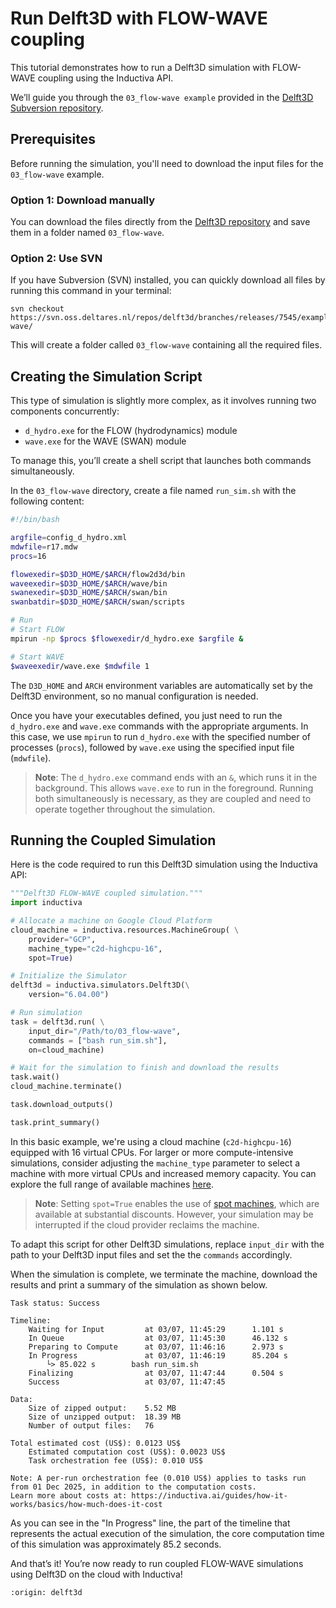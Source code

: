 # Run Delft3D with FLOW-WAVE coupling
This tutorial demonstrates how to run a Delft3D simulation with FLOW-WAVE coupling using the Inductiva API.

We’ll guide you through the `03_flow-wave example` provided in the [Delft3D Subversion repository](https://svn.oss.deltares.nl/repos/delft3d/branches/releases/7545/).

## Prerequisites
Before running the simulation, you'll need to download the input files for the `03_flow-wave` example.

### Option 1: Download manually
You can download the files directly from the [Delft3D repository](https://svn.oss.deltares.nl/repos/delft3d/branches/releases/7545/examples/03_flow-wave/) and save them in a folder named `03_flow-wave`.

### Option 2: Use SVN
If you have Subversion (SVN) installed, you can quickly download all files by running this command in your terminal:

```
svn checkout https://svn.oss.deltares.nl/repos/delft3d/branches/releases/7545/examples/03_flow-wave/
```

This will create a folder called `03_flow-wave` containing all the required files.

## Creating the Simulation Script
This type of simulation is slightly more complex, as it involves running two components concurrently:
- `d_hydro.exe` for the FLOW (hydrodynamics) module
- `wave.exe` for the WAVE (SWAN) module

To manage this, you’ll create a shell script that launches both commands simultaneously.

In the `03_flow-wave` directory, create a file named `run_sim.sh` with the following content:

```bash
#!/bin/bash

argfile=config_d_hydro.xml
mdwfile=r17.mdw
procs=16

flowexedir=$D3D_HOME/$ARCH/flow2d3d/bin
waveexedir=$D3D_HOME/$ARCH/wave/bin
swanexedir=$D3D_HOME/$ARCH/swan/bin
swanbatdir=$D3D_HOME/$ARCH/swan/scripts

# Run
# Start FLOW
mpirun -np $procs $flowexedir/d_hydro.exe $argfile &

# Start WAVE
$waveexedir/wave.exe $mdwfile 1
```

The `D3D_HOME` and `ARCH` environment variables are automatically set by the Delft3D environment, so no manual configuration is needed.

Once you have your executables defined, you just need to run the `d_hydro.exe` and `wave.exe` commands with the appropriate arguments. In this case, we use `mpirun` to run `d_hydro.exe` with the specified number of processes (`procs`), followed by `wave.exe` using the specified input file (`mdwfile`).

> **Note**: The `d_hydro.exe` command ends with an `&`, which runs it in the background. This allows `wave.exe` to run in the foreground. Running both simultaneously is necessary, as they are coupled and need to operate together throughout the simulation.

## Running the Coupled Simulation
Here is the code required to run this Delft3D simulation using the Inductiva API:

```python
"""Delft3D FLOW-WAVE coupled simulation."""
import inductiva

# Allocate a machine on Google Cloud Platform
cloud_machine = inductiva.resources.MachineGroup( \
    provider="GCP",
    machine_type="c2d-highcpu-16",
	spot=True)

# Initialize the Simulator
delft3d = inductiva.simulators.Delft3D(\
    version="6.04.00")

# Run simulation
task = delft3d.run( \
    input_dir="/Path/to/03_flow-wave",
    commands = ["bash run_sim.sh"],
    on=cloud_machine)

# Wait for the simulation to finish and download the results
task.wait()
cloud_machine.terminate()

task.download_outputs()

task.print_summary()
```

In this basic example, we're using a cloud machine (`c2d-highcpu-16`) equipped with 16 virtual CPUs.
For larger or more compute-intensive simulations, consider adjusting the `machine_type` parameter to select
a machine with more virtual CPUs and increased memory capacity. You can explore the full range of available machines [here](https://console.inductiva.ai/machine-groups/instance-types).

> **Note**: Setting `spot=True` enables the use of [spot machines](../how-it-works/machines/spot-machines.md), which are available at substantial discounts.
> However, your simulation may be interrupted if the cloud provider reclaims the machine.

To adapt this script for other Delft3D simulations, replace `input_dir` with the
path to your Delft3D input files and set the the `commands` accordingly.

When the simulation is complete, we terminate the machine, download the results and print a summary of the simulation as shown below.

```
Task status: Success

Timeline:
	Waiting for Input         at 03/07, 11:45:29      1.101 s
	In Queue                  at 03/07, 11:45:30      46.132 s
	Preparing to Compute      at 03/07, 11:46:16      2.973 s
	In Progress               at 03/07, 11:46:19      85.204 s
		└> 85.022 s        bash run_sim.sh
	Finalizing                at 03/07, 11:47:44      0.504 s
	Success                   at 03/07, 11:47:45

Data:
	Size of zipped output:    5.52 MB
	Size of unzipped output:  18.39 MB
	Number of output files:   76

Total estimated cost (US$): 0.0123 US$
	Estimated computation cost (US$): 0.0023 US$
	Task orchestration fee (US$): 0.010 US$

Note: A per-run orchestration fee (0.010 US$) applies to tasks run from 01 Dec 2025, in addition to the computation costs.
Learn more about costs at: https://inductiva.ai/guides/how-it-works/basics/how-much-does-it-cost
```

As you can see in the "In Progress" line, the part of the timeline that represents the actual execution of
the simulation, the core computation time of this simulation was approximately 85.2 seconds.

And that’s it! You’re now ready to run coupled FLOW-WAVE simulations using Delft3D on the cloud with Inductiva!

```{banner_small}
:origin: delft3d
```
